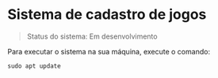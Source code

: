 # Sistema de cadastro de jogos

> Status do sistema: Em desenvolvimento

Para executar o sistema na sua máquina, execute o comando:
```
sudo apt update
```
